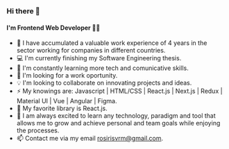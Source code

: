 ### Hi there 👋
#### I'm Frontend Web Developer 👩‍💻

- 👣 I have accumulated a valuable work experience of 4 years in the sector working for companies in different countries.
- 💻 I'm currently finishing my Software Engineering thesis.
- 🔋 I'm constantly learning more tech and comunicative skills.
- 🌱 I'm looking for a work oportunity.
- 💡 I'm looking to collaborate on innovating projects and ideas.
- ⚡ My knowings are: Javascript | HTML/CSS | React.js | Next.js | Redux | Material UI | Vue | Angular | Figma.
- 🌟 My favorite library is React.js.
- 💎 I am always excited to learn any technology, paradigm and tool that allows me to grow and achieve personal and team goals while enjoying the processes.
- 📫 Contact me via my email rosirisvrm@gmail.com.
